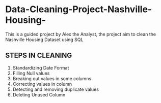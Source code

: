 # Data-Cleaning-Project-Nashville-Housing-
This is a guided project by Alex the Analyst, the project aim to clean the Nashville Housing Dataset using SQL

## STEPS IN CLEANING
1. Standardizing Date Format
2. Filling Null values
3. Breaking out values in some columns
4. Correcting values in column
5. Detecting and removing duplicate values
6. Deleting Unused Column
   
